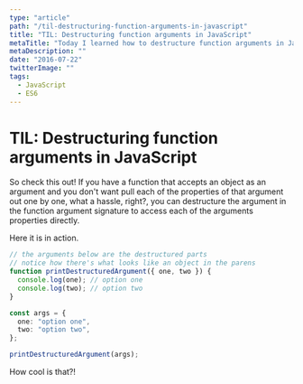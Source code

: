 ```yaml
---
type: "article"
path: "/til-destructuring-function-arguments-in-javascript"
title: "TIL: Destructuring function arguments in JavaScript"
metaTitle: "Today I learned how to destructure function arguments in JavaScript"
metaDescription: ""
date: "2016-07-22"
twitterImage: ""
tags:
  - JavaScript
  - ES6
---
```


# TIL: Destructuring function arguments in JavaScript

So check this out! If you have a function that accepts an object as an argument and you don't want pull each of the properties of that argument out one by one, what a hassle, right?, you can destructure the argument in the function argument signature to access each of the arguments properties directly.

Here it is in action.

```ts
// the arguments below are the destructured parts
// notice how there's what looks like an object in the parens
function printDestructuredArgument({ one, two }) {
  console.log(one); // option one
  console.log(two); // option two
}

const args = {
  one: "option one",
  two: "option two",
};

printDestructuredArgument(args);
```

How cool is that?!
